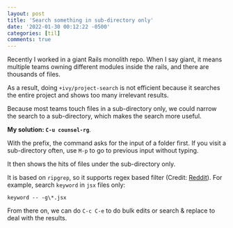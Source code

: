 ```yaml
---
layout: post
title: 'Search something in sub-directory only'
date: '2022-01-30 00:12:22 -0500'
categories: [til]
comments: true
---
```


Recently I worked in a giant Rails monolith repo. When I say giant, it
means multiple teams owning different modules inside the rails, and
there are thousands of files.

As a result, doing `+ivy/project-search` is not efficient because it
searches the entire project and shows too many irrelevant results.

Because most teams touch files in a sub-directory only, we could narrow the
search to a sub-directory, which makes the search more useful.

**My solution: `C-u counsel-rg`**.

With the prefix, the command asks for the input of a folder first. If
you visit a sub-directory often, use `M-p` to go to previous input
without typing.

It then shows the hits of files under the sub-directory only.

It is based on `ripgrep`, so it supports regex based filter (Credit:
[Reddit](https://www.reddit.com/r/emacs/comments/gr72by/comment/frzcdcb/?utm_source=share&utm_medium=web2x&context=3)).
For example, search `keyword` in `jsx` files only:

`keyword -- -g\*.jsx`

From there on, we can do `C-c C-e` to do bulk edits or search & replace
to deal with the results.
